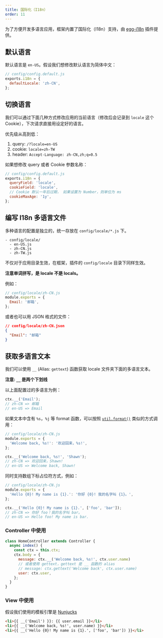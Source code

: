 ```yaml
---
title: 国际化（I18n）
order: 11
---
```


为了方便开发多语言应用，框架内置了国际化（I18n）支持，由 [egg-i18n](https://github.com/eggjs/egg-i18n) 插件提供。

## 默认语言

默认语言是 `en-US`。假设我们想修改默认语言为简体中文：

```js
// config/config.default.js
exports.i18n = {
  defaultLocale: 'zh-CN',
};
```

## 切换语言

我们可以通过下面几种方式修改应用的当前语言（修改后会记录到 `locale` 这个 Cookie），下次请求直接用设定好的语言。

优先级从高到低：

1. query: `/?locale=en-US`
2. cookie: `locale=zh-TW`
3. header: `Accept-Language: zh-CN,zh;q=0.5`

如果想修改 query 或者 Cookie 参数名称：

```js
// config/config.default.js
exports.i18n = {
  queryField: 'locale',
  cookieField: 'locale',
  // Cookie 默认一年后过期， 如果设置为 Number，则单位为 ms
  cookieMaxAge: '1y',
};
```

## 编写 I18n 多语言文件

多种语言的配置是独立的，统一存放在 `config/locale/*.js` 下。

```
- config/locale/
  - en-US.js
  - zh-CN.js
  - zh-TW.js
```

不仅对于应用目录生效，在框架，插件的 `config/locale` 目录下同样生效。

**注意单词拼写，是 locale 不是 locals。**

例如：

```js
// config/locale/zh-CN.js
module.exports = {
  Email: '邮箱',
};
```

或者也可以用 JSON 格式的文件：

```json
// config/locale/zh-CN.json
{
  "Email": "邮箱"
}
```

## 获取多语言文本

我们可以使用 `__` (Alias: `gettext`) 函数获取 locale 文件夹下面的多语言文本。

**注意: `__` 是两个下划线**

以上面配置过的多语言为例：

```js
ctx.__('Email');
// zh-CN => 邮箱
// en-US => Email
```

如果文本中含有 `%s`，`%j` 等 format 函数，可以按照 [`util.format()`](https://nodejs.org/api/util.html#util_util_format_format_args) 类似的方式调用：

```js
// config/locale/zh-CN.js
module.exports = {
  'Welcome back, %s!': '欢迎回来，%s!',
};

ctx.__('Welcome back, %s!', 'Shawn');
// zh-CN => 欢迎回来，Shawn!
// en-US => Welcome back, Shawn!
```

同时支持数组下标占位符方式，例如：

```js
// config/locale/zh-CN.js
module.exports = {
  'Hello {0}! My name is {1}.': '你好 {0}! 我的名字叫 {1}。',
};

ctx.__('Hello {0}! My name is {1}.', ['foo', 'bar']);
// zh-CN => 你好 foo！我的名字叫 bar。
// en-US => Hello foo! My name is bar.
```

### Controller 中使用

```js
class HomeController extends Controller {
  async index() {
    const ctx = this.ctx;
    ctx.body = {
      message: ctx.__('Welcome back, %s!', ctx.user.name)
      // 或者使用 gettext，gettext 是 __ 函数的 alias
      // message: ctx.gettext('Welcome back', ctx.user.name)
      user: ctx.user,
    };
  }
}
```

### View 中使用

假设我们使用的模板引擎是 [Nunjucks](https://github.com/eggjs/egg-view-nunjucks)

```html
<li>{{ __('Email') }}: {{ user.email }}</li>
<li>{{ __('Welcome back, %s!', user.name) }}</li>
<li>{{ __('Hello {0}! My name is {1}.', ['foo', 'bar']) }}</li>
```
